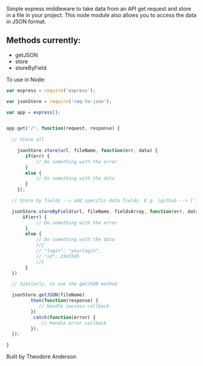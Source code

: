 
Simple express middleware to take data from an API get request and store in a file in your project.
This node module also allows you to access the data in JSON format.

Methods currently: 
-----------------
- getJSON
- store
- storeByField

To use in Node:

```js
var express = require('express');

var jsonStore = require('req-to-json');

var app = express();


app.get('/', function(request, response) {
  
  // Store all

	jsonStore.store(url, fileName, function(err, data) {
       if(err) {
           // Do something with the error
       }
       else {
           // Do something with the data
       }
    });

  // Store by fields --> add specific data fields. E.g. (github --> ['login', 'id'])

  jsonStore.storeByField(url, fileName, fieldsArray, function(err, data) {
      if(err) {
           // Do something with the error
       }
       else {
           // Do something with the data
           //{
           // "login": "yourlogin", 
           // "id": 2343345
           //}
       }
  })

  // Similarly, to use the getJSON method 

  jsonStore.getJSON(fileName)
        .then(function(response) {
            // Handle success callback
         })
         .catch(function(error) {
             // Handle error callback
         });
  });

}
```

Built by Theodore Anderson